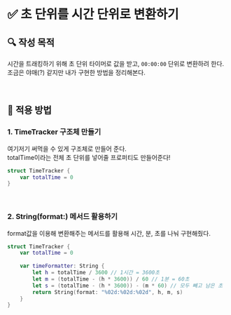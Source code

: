 # ✅ 초 단위를 시간 단위로 변환하기

## **🔍** 작성 목적

시간을 트래킹하기 위해 초 단위 타이머로 값을 받고, `00:00:00` 단위로 변환하려 한다.   
조금은 야매(?) 같지만 내가 구현한 방법을 정리해본다.

<br>

## 📌 적용 방법

### 1. TimeTracker 구조체 만들기

여기저기 써먹을 수 있게 구조체로 만들어 준다.   
totalTime이라는 전체 초 단위를 넣어줄 프로퍼티도 만들어준다!

~~~swift
struct TimeTracker {
    var totalTime = 0
}
~~~

<br>

### 2. String(format:) 메서드 활용하기

format값을 이용해 변환해주는 메서드를 활용해 시간, 분, 초를 나눠 구현해줬다.

~~~swift
struct TimeTracker {
    var totalTime = 0
    
    var timeFormatter: String {
        let h = totalTime / 3600 // 1시간 = 3600초
        let m = (totalTime - (h * 3600)) / 60 // 1분 = 60초
        let s = (totalTime - (h * 3600)) - (m * 60) // 모두 빼고 남은 초
        return String(format: "%02d:%02d:%02d", h, m, s)
    }
}
~~~